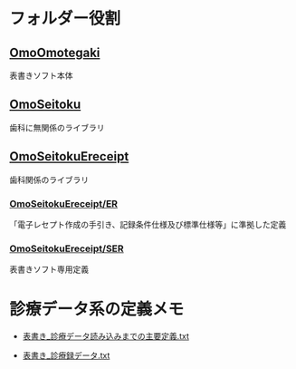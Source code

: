# フォルダー役割

## [OmoOmotegaki](https://github.com/shig-sato/omotegaki/tree/690aeb8c9075ac974ecc3f4679491e96931430cd/OmoOmotegaki)

表書きソフト本体

## [OmoSeitoku](https://github.com/shig-sato/omotegaki/tree/690aeb8c9075ac974ecc3f4679491e96931430cd/OmoSeitoku)

歯科に無関係のライブラリ

## [OmoSeitokuEreceipt](https://github.com/shig-sato/omotegaki/tree/690aeb8c9075ac974ecc3f4679491e96931430cd/OmoSeitokuEreceipt)

歯科関係のライブラリ

### [OmoSeitokuEreceipt/ER](https://github.com/shig-sato/omotegaki/tree/690aeb8c9075ac974ecc3f4679491e96931430cd/OmoSeitokuEreceipt/ER)

「電子レセプト作成の手引き、記録条件仕様及び標準仕様等」に準拠した定義

### [OmoSeitokuEreceipt/SER](https://github.com/shig-sato/omotegaki/tree/690aeb8c9075ac974ecc3f4679491e96931430cd/OmoSeitokuEreceipt/SER)

表書きソフト専用定義

# 診療データ系の定義メモ

- [表書き\_診療データ読み込みまでの主要定義.txt](https://github.com/shig-sato/omotegaki/blob/d21fe6f9d65e5f1723d4b3080576b4fd97b5f333/%E8%A1%A8%E6%9B%B8%E3%81%8D_%E8%A8%BA%E7%99%82%E3%83%87%E3%83%BC%E3%82%BF%E8%AA%AD%E3%81%BF%E8%BE%BC%E3%81%BF%E3%81%BE%E3%81%A7%E3%81%AE%E4%B8%BB%E8%A6%81%E5%AE%9A%E7%BE%A9.txt)

- [表書き\_診療録データ.txt](https://github.com/shig-sato/omotegaki/blob/d21fe6f9d65e5f1723d4b3080576b4fd97b5f333/%E8%A1%A8%E6%9B%B8%E3%81%8D_%E8%A8%BA%E7%99%82%E9%8C%B2%E3%83%87%E3%83%BC%E3%82%BF.txt)
